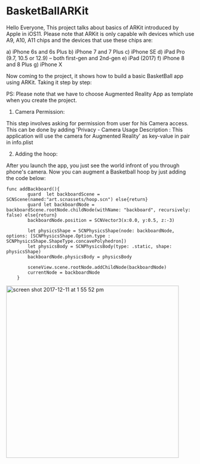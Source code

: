 # BasketBallARKit
Hello Everyone, This project talks about basics of ARKit introduced by Apple in iOS11. Please note that ARKit is only capable wih 
devices which use A9, A10, A11 chips and the devices that use these chips are:

a) iPhone 6s and 6s Plus 
b) iPhone 7 and 7 Plus 
c) iPhone SE
d) iPad Pro (9.7, 10.5 or 12.9) – both first-gen and 2nd-gen
e) iPad (2017)
f) iPhone 8 and 8 Plus
g) iPhone X

Now coming to the project, it shows how to build a basic BasketBall app using ARKit. Taking it step by step:

PS: Please note that we have to choose Augmented Reality App as template when you create the project.

1) Camera Permission:

This step involves asking for permission from user for his Camera access. This can be done by adding 'Privacy - Camera Usage Description : This application will use the camera for Augmented Reality' as key-value in pair in info.plist

2) Adding the hoop:

After you launch the app, you just see the world infront of you through phone's camera. Now you can augment a Basketball hoop by just adding the code below:

```
func addBackboard(){
        guard  let backboardScene = SCNScene(named:"art.scnassets/hoop.scn") else{return}
        guard let backboardNode = backboardScene.rootNode.childNode(withName: "backboard", recursively: false) else{return}
        backboardNode.position = SCNVector3(x:0.0, y:0.5, z:-3)
        
        let physicsShape = SCNPhysicsShape(node: backboardNode, options: [SCNPhysicsShape.Option.type : SCNPhysicsShape.ShapeType.concavePolyhedron])
        let physicsBody = SCNPhysicsBody(type: .static, shape: physicsShape)
        backboardNode.physicsBody = physicsBody
        
        sceneView.scene.rootNode.addChildNode(backboardNode)
        currentNode = backboardNode
    }
```

<img width="462" alt="screen shot 2017-12-11 at 1 55 52 pm" src="https://user-images.githubusercontent.com/21070922/33821763-1db1e81e-de7b-11e7-8ac2-16fe006176b0.png">
